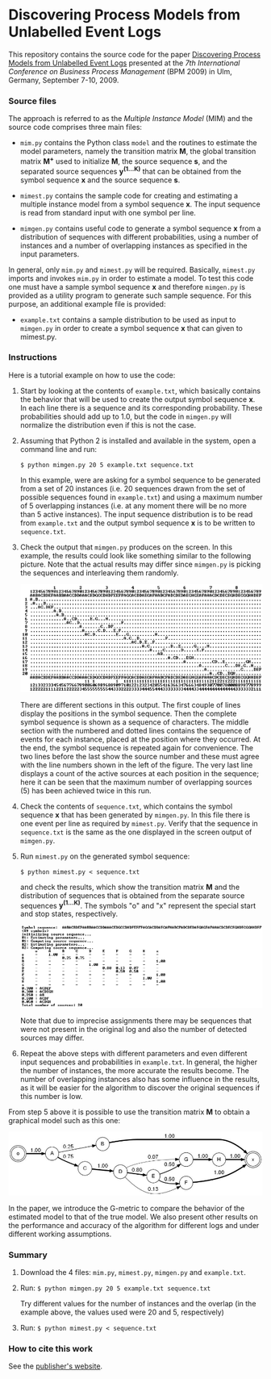 # Discovering Process Models from Unlabelled Event Logs

This repository contains the source code for the paper [Discovering Process Models from Unlabelled Event Logs](http://web.tecnico.ulisboa.pt/diogo.ferreira/papers/ferreira09discovering.pdf) presented at the _7th International Conference on Business Process Management_ (BPM 2009) in Ulm, Germany, September 7-10, 2009.

### Source files

The approach is referred to as the _Multiple Instance Model_ (MIM) and the source code comprises three main files:

- `mim.py` contains the Python class `model` and the routines to estimate the model parameters, namely the transition matrix **M**, the global transition matrix **M<sup>+</sup>** used to initialize **M**, the source sequence **s**, and the separated source sequences **y<sup>(1…K)</sup>** that can be obtained from the symbol sequence **x** and the source sequence **s**.

- `mimest.py` contains the sample code for creating and estimating a multiple instance model from a symbol sequence **x**. The input sequence is read from standard input with one symbol per line.

- `mimgen.py` contains useful code to generate a symbol sequence **x** from a distribution of sequences with different probabilities, using a number of instances and a number of overlapping instances as specified in the input parameters.

In general, only `mim.py` and `mimest.py` will be required. Basically, `mimest.py` imports and invokes `mim.py` in order to estimate a model. To test this code one must have a sample symbol sequence **x** and therefore `mimgen.py` is provided as a utility program to generate such sample sequence. For this purpose, an additional example file is provided:

- `example.txt` contains a sample distribution to be used as input to `mimgen.py` in order to create a symbol sequence **x** that can given to mimest.py.

### Instructions

Here is a tutorial example on how to use the code:

1. Start by looking at the contents of `example.txt`, which basically contains the behavior that will be used to create the output symbol sequence **x**. In each line there is a sequence and its corresponding probability. These probabilities should add up to 1.0, but the code in `mimgen.py` will normalize the distribution even if this is not the case.

2. Assuming that Python 2 is installed and available in the system, open a command line and run:
   ```
   $ python mimgen.py 20 5 example.txt sequence.txt
   ```
   In this example, were are asking for a symbol sequence to be generated from a set of 20 instances (i.e. 20 sequences drawn from the set of possible sequences found in `example.txt`) and using a maximum number of 5 overlapping instances (i.e. at any moment there will be no more than 5 active instances). The input sequence distribution is to be read from `example.txt` and the output symbol sequence **x** is to be written to `sequence.txt`.

3. Check the output that `mimgen.py` produces on the screen. In this example, the results could look like something similar to the following picture. Note that the actual results may differ since `mimgen.py` is picking the sequences and interleaving them randomly.

   ![mimgen.jpg](https://github.com/diogoff/unlabelled-event-logs/raw/master/images/mimgen.jpg)

   There are different sections in this output. The first couple of lines display the positions in the symbol sequence. Then the complete symbol sequence is shown as a sequence of characters. The middle section with the numbered and dotted lines contains the sequence of events for each instance, placed at the position where they occurred. At the end, the symbol sequence is repeated again for convenience. The two lines before the last show the source number and these must agree with the line numbers shown in the left of the figure. The very last line displays a count of the active sources at each position in the sequence; here it can be seen that the maximum number of overlapping sources (5) has been achieved twice in this run.

4. Check the contents of `sequence.txt`, which contains the symbol sequence **x** that has been generated by `mimgen.py`. In this file there is one event per line as required by `mimest.py`. Verify that the sequence in `sequence.txt` is the same as the one displayed in the screen output of `mimgen.py`.

5. Run `mimest.py` on the generated symbol sequence:
   ```
   $ python mimest.py < sequence.txt
   ```
   and check the results, which show the transition matrix **M** and the distribution of sequences that is obtained from the separate source sequences **y<sup>(1...K)</sup>**. The symbols "o" and "x" represent the special start and stop states, respectively.

   ![mimest.jpg](https://github.com/diogoff/unlabelled-event-logs/raw/master/images/mimest.jpg)

   Note that due to imprecise assignments there may be sequences that were not present in the original log and also the number of detected sources may differ.

6. Repeat the above steps with different parameters and even different input sequences and probabilities in `example.txt`. In general, the higher the number of instances, the more accurate the results become. The number of overlapping instances also has some influence in the results, as it will be easier for the algorithm to discover the original sequences if this number is low.

From step 5 above it is possible to use the transition matrix **M** to obtain a graphical model such as this one:

![model.jpg](https://github.com/diogoff/unlabelled-event-logs/raw/master/images/model.jpg)

In the paper, we introduce the G-metric to compare the behavior of the estimated model to that of the true model. We also present other results on the performance and accuracy of the algorithm for different logs and under different working assumptions.

### Summary

1. Download the 4 files: `mim.py`, `mimest.py`, `mimgen.py` and `example.txt`.

2. Run: `$ python mimgen.py 20 5 example.txt sequence.txt`

   Try different values for the number of instances and the overlap (in the example above, the values used were 20 and 5, respectively)

3. Run: `$ python mimest.py < sequence.txt`

### How to cite this work

See the [publisher's website](https://link.springer.com/chapter/10.1007%2F978-3-642-03848-8_11).

